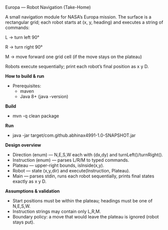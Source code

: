 Europa — Robot Navigation (Take-Home)

A small navigation module for NASA’s Europa mission. The surface is a rectangular grid; each robot starts at (x, y, heading) and executes a string of commands:

L → turn left 90°

R → turn right 90°

M → move forward one grid cell (if the move stays on the plateau)

Robots execute sequentially; print each robot’s final position as x y D.


**How to build & run**
* Prerequisites:
  * maven
  * Java 8+ (java -version)



**Build**
* mvn -q clean package


**Run**
* java -jar target/com.github.abhinax4991-1.0-SNAPSHOT.jar


**Design overview**
* Direction (enum) — N,E,S,W each with (dx,dy) and turnLeft()/turnRight().
* Instruction (enum) — parses L/R/M to typed commands.
* Plateau — upper-right bounds, isInside(x,y).
* Robot — state (x,y,dir) and execute(Instruction, Plateau).
* Main — parses stdin, runs each robot sequentially, prints final states exactly as x y D.


**Assumptions & validation**
* Start positions must be within the plateau; headings must be one of N,E,S,W.
* Instruction strings may contain only L,R,M.
* Boundary policy: a move that would leave the plateau is ignored (robot stays put).